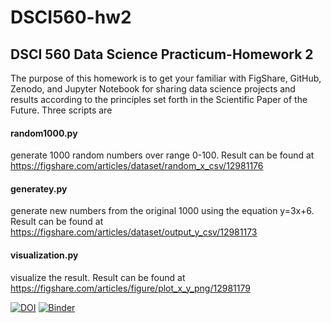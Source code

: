 # DSCI560-hw2
## DSCI 560 Data Science Practicum-Homework 2
The purpose of this homework is to get your familiar with FigShare, GitHub, Zenodo, and Jupyter Notebook for 
sharing data science projects and results according to the principles set forth in the Scientific Paper of the Future. 
Three scripts are 
#### random1000.py
generate 1000 random numbers over range 0-100. 
Result can be found at https://figshare.com/articles/dataset/random_x_csv/12981176

#### generatey.py
generate new numbers from the original 1000 using the equation y=3x+6.
Result can be found at https://figshare.com/articles/dataset/output_y_csv/12981173

#### visualization.py
visualize the result. 
Result can be found at https://figshare.com/articles/figure/plot_x_y_png/12981179


[![DOI](https://zenodo.org/badge/DOI/10.5281/zenodo.4041266.svg)](https://doi.org/10.5281/zenodo.4041266)
[![Binder](https://mybinder.org/badge_logo.svg)](https://mybinder.org/v2/gh/YiLisa/DSCI560-hw2/master?filepath=HW2.ipynb)
